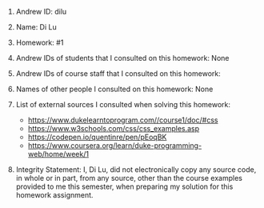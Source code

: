 1) Andrew ID: dilu
2) Name: Di Lu
3) Homework: #1
4) Andrew IDs of students that I consulted on this homework: None
5) Andrew IDs of course staff that I consulted on this homework:
6) Names of other people I consulted on this homework: None
7) List of external sources I consulted when solving this homework:
    * https://www.dukelearntoprogram.com//course1/doc/#css
    * https://www.w3schools.com/css/css_examples.asp
    * https://codepen.io/quentinre/pen/pEoqBK
    * https://www.coursera.org/learn/duke-programming-web/home/week/1

8) Integrity Statement: I, Di Lu, did not electronically copy any
source code, in whole or in part, from any source, other than the course
examples provided to me this semester, when preparing my solution for this
homework assignment.